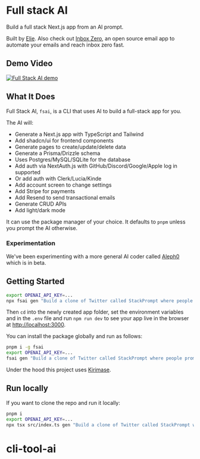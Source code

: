 # Full stack AI

Build a full stack Next.js app from an AI prompt.

Built by [Elie](https://twitter.com/elie2222). Also check out [Inbox Zero](https://getinboxzero.com), an open source email app to automate your emails and reach inbox zero fast.

## Demo Video

[![Full Stack AI demo](/assets/video-thumbnail.png)](https://youtu.be/DptvWuRfF2M)

## What It Does

Full Stack AI, `fsai`, is a CLI that uses AI to build a full-stack app for you.

The AI will:

* Generate a Next.js app with TypeScript and Tailwind
* Add shadcn/ui for frontend components
* Generate pages to create/update/delete data
* Generate a Prisma/Drizzle schema
* Uses Postgres/MySQL/SQLite for the database
* Add auth via NextAuth.js with GitHub/Discord/Google/Apple log in supported
* Or add auth with Clerk/Lucia/Kinde
* Add account screen to change settings
* Add Stripe for payments
* Add Resend to send transactional emails
* Generate CRUD APIs
* Add light/dark mode

It can use the package manager of your choice. It defaults to `pnpm` unless you prompt the AI otherwise.

### Experimentation

We've been experimenting with a more general AI coder called [Aleph0](https://github.com/alephmatic/aleph0) which is in beta.

## Getting Started

```bash
export OPENAI_API_KEY=...
npx fsai gen "Build a clone of Twitter called StackPrompt where people prompt instead of tweet. Allow users to follow one another and to like prompts. Use GitHub for log in. Charge users a monthly fee for premium functionality."
```

Then `cd` into the newly created app folder, set the environment variables and in the `.env` file and run `npm run dev` to see your app live in the browser at [http://localhost:3000](http://localhost:3000).

You can install the package globally and run as follows:

```bash
pnpm i -g fsai
export OPENAI_API_KEY=...
fsai gen "Build a clone of Twitter called StackPrompt where people prompt instead of tweet. Allow users to follow one another and to like prompts. Use GitHub for log in. Charge users a monthly fee for premium functionality."
```

Under the hood this project uses [Kirimase](https://github.com/nicoalbanese/kirimase).

## Run locally

If you want to clone the repo and run it locally:

```bash
pnpm i
export OPENAI_API_KEY=...
npx tsx src/index.ts gen "Build a clone of Twitter called StackPrompt where people prompt instead of tweet. Allow users to follow one another and to like prompts. Use GitHub for log in. Charge users a monthly fee for premium functionality."
```
# cli-tool-ai
